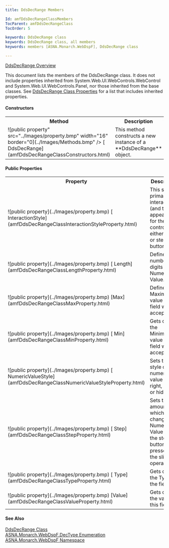```yaml
---
title: DdsDecRange Members

Id: amfDdsDecRangeClassMembers
TocParent: amfDdsDecRangeClass
TocOrder: 5

keywords: DdsDecRange class
keywords: DdsDecRange class, all members
keywords: members [ASNA.Monarch.WebDspF], DdsDecRange class

---
```


[DdsDecRange Overview](amfDdsDecRangeClass.html) 

This document lists the members of the DdsDecRange class. It does not include properties inherited from System.Web.UI.WebControls.WebControl and System.Web.UI.WebControls.Panel, nor those inherited from the base classes. See [DdsDecRange Class Properties](amfDdsDecRangeClassPropertiesMain.html) for a list that includes inherited properties.

#### Constructors
<table class="mytable" cellspacing="0" cellpadding="4" width="90%">
          <colgroup><col width="20%" /><col width="70%" />
          </colgroup>
          <tr><th>Method</th>
                 <th>Description</th>
          </tr>
          <tr>
            <td>![public property" src="../Images/property.bmp" width="16" border="0](../Images/Methods.bmp" />
              [
              DdsDecRange](amfDdsDecRangeClassConstructors.html)
            </td>
            <td>This method constructs a
            new instance of a 
 **DdsDecRange**  object.</td>
          </tr>
</table>

#### Public Properties
<table class="mytable" cellspacing="0" cellpadding="4" width="90%">
          <colgroup>
           <col width="20%" />
           <col width="70%" />
          </colgroup>
          <tr><th>Property</th>
          <th>Description</th>
          </tr>          
          <tr>
            <td><img  height="16)
              [
              Alias](amfDdsDataFieldClassAliasProperty.html)
            </td>
            <td>Gets or sets an alternate
            field name for the field. (Inherited from
            DdsDataField.)</td>
          </tr>
<tr>
            <td style="width: 218px">![public property](../Images/property.bmp)
              [
              InteractionStyle](amfDdsDecRangeClassInteractionStyleProperty.html)
            </td>
            <td>This sets the primary user interaction (and thus appearance) for the control to either slider
			   or step buttons.</td>
          </tr>
			          <tr>
            <td style="width: 218px">![public property](../Images/property.bmp)
              [
              Length](amfDdsDecRangeClassLengthProperty.html)
            </td>
            <td>Defines the number of digits in the Numeric Value.</td>
          </tr>
		   <tr>
            <td style="width: 218px">![public property](../Images/property.bmp)
              [Max](amfDdsDecRangeClassMaxProperty.html)
            </td>
            <td>Defines the Maximum value the field will accept.</td>
          </tr>
                 <tr>
            <td style="width: 218px">![public property](../Images/property.bmp)
              [
              Min](amfDdsDecRangeClassMinProperty.html)
            </td>
            <td>Gets or sets the
Minimum value the field will accept.</td>
          </tr>
		                   <tr>
            <td style="width: 218px">![public property](../Images/property.bmp)
              [
              NumericValueStyle](amfDdsDecRangeClassNumericValueStyleProperty.html)
            </td>
            <td>Sets the style of the numeric value left,  right, center, or hidden.</td>
          </tr>
		    <tr>
            <td style="width: 218px">![public property](../Images/property.bmp)
              [
              Step](amfDdsDecRangeClassStepProperty.html)
            </td>
            <td>Sets the amount by which to change the Numeric Value when the step buttons are pressed or the slider is operated. </td>
          </tr>
          <tr>
            <td style="width: 218px">![public property](../Images/property.bmp)
              [
              Type](amfDdsDecRangeClassTypeProperty.html)
            </td>
            <td>Gets or sets the Type of the field.</td>
          </tr>
          <tr>
            <td style="width: 218px">![public property](../Images/property.bmp)
              [Value](amfDdsDecRangeClassValueProperty.html)
            </td>
            <td>Gets or sets the value of this field.</td>
          </tr>

</table>

####  See Also
[DdsDecRange
      Class](amfDdsDecRangeClass.html)
      <br />
      [
      ASNA.Monarch.WebDspF.DecType Enumeration](amfDecTypeEnumeration.html)
      <br />
      [
      ASNA.Monarch.WebDspF Namespace](amfWebDspFNamespace.html)

<!-- last one -->

